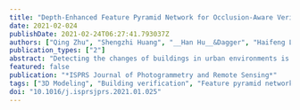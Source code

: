 ```yaml
---
title: "Depth-Enhanced Feature Pyramid Network for Occlusion-Aware Verification of Buildings from Oblique Images"
date: 2021-02-024
publishDate: 2021-02-24T06:27:41.793037Z
authors: ["Qing Zhu", "Shengzhi Huang", "__Han Hu__&Dagger", "Haifeng Li", "Min Chen", "Ruofei Zhong"]
publication_types: ["2"]
abstract: "Detecting the changes of buildings in urban environments is essential. Existing methods that use only nadir images suffer from severe problems of ambiguous features and occlusions between buildings and other regions. Furthermore, buildings in urban environments vary significantly in scale, which leads to performance issues when using single-scale features. To solve these issues, this paper proposes a fused feature pyramid network, which utilizes both color and depth data for the 3D verification of existing buildings 2D footprints from oblique images. First, the color data of oblique images are enriched with the depth information rendered from 3D mesh models. Second, multiscale features are fused in the feature pyramid network to convolve both the color and depth data. Finally, multi-view information from both the nadir and oblique images is used in a robust voting procedure to label changes in existing buildings. Experimental evaluations using both the ISPRS benchmark datasets and Shenzhen datasets reveal that the proposed method outperforms the ResNet and EfficientNet networks by 5% and 2%, respectively, in terms of recall rate and precision. We demonstrate that the proposed method can successfully detect all changed buildings; therefore, only those marked as changed need to be manually checked during the pipeline updating procedure; this significantly reduces the manual quality control requirements. Moreover, ablation studies indicate that using depth data, feature pyramid modules, and multi-view voting strategies can lead to clear and progressive improvements."
featured: false
publication: "*ISPRS Journal of Photogrammetry and Remote Sensing*"
tags: ["3D Modeling", "Building verification", "Feature pyramid network", "Oblique images"]
doi: "10.1016/j.isprsjprs.2021.01.025"
---
```

